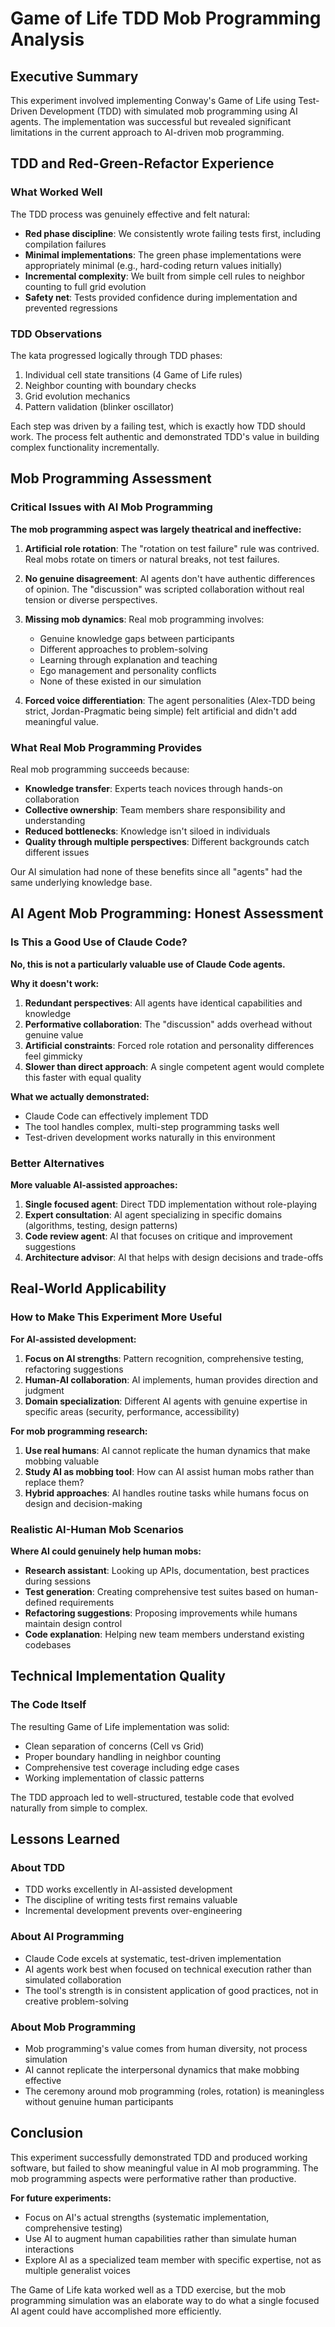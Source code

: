 # Game of Life TDD Mob Programming Analysis

## Executive Summary

This experiment involved implementing Conway's Game of Life using Test-Driven Development (TDD) with simulated mob programming using AI agents. The implementation was successful but revealed significant limitations in the current approach to AI-driven mob programming.

## TDD and Red-Green-Refactor Experience

### What Worked Well

The TDD process was genuinely effective and felt natural:

- **Red phase discipline**: We consistently wrote failing tests first, including compilation failures
- **Minimal implementations**: The green phase implementations were appropriately minimal (e.g., hard-coding return values initially)
- **Incremental complexity**: We built from simple cell rules to neighbor counting to full grid evolution
- **Safety net**: Tests provided confidence during implementation and prevented regressions

### TDD Observations

The kata progressed logically through TDD phases:
1. Individual cell state transitions (4 Game of Life rules)
2. Neighbor counting with boundary checks
3. Grid evolution mechanics
4. Pattern validation (blinker oscillator)

Each step was driven by a failing test, which is exactly how TDD should work. The process felt authentic and demonstrated TDD's value in building complex functionality incrementally.

## Mob Programming Assessment

### Critical Issues with AI Mob Programming

**The mob programming aspect was largely theatrical and ineffective:**

1. **Artificial role rotation**: The "rotation on test failure" rule was contrived. Real mobs rotate on timers or natural breaks, not test failures.

2. **No genuine disagreement**: AI agents don't have authentic differences of opinion. The "discussion" was scripted collaboration without real tension or diverse perspectives.

3. **Missing mob dynamics**: Real mob programming involves:
   - Genuine knowledge gaps between participants
   - Different approaches to problem-solving
   - Learning through explanation and teaching
   - Ego management and personality conflicts
   - None of these existed in our simulation

4. **Forced voice differentiation**: The agent personalities (Alex-TDD being strict, Jordan-Pragmatic being simple) felt artificial and didn't add meaningful value.

### What Real Mob Programming Provides

Real mob programming succeeds because:
- **Knowledge transfer**: Experts teach novices through hands-on collaboration
- **Collective ownership**: Team members share responsibility and understanding
- **Reduced bottlenecks**: Knowledge isn't siloed in individuals
- **Quality through multiple perspectives**: Different backgrounds catch different issues

Our AI simulation had none of these benefits since all "agents" had the same underlying knowledge base.

## AI Agent Mob Programming: Honest Assessment

### Is This a Good Use of Claude Code?

**No, this is not a particularly valuable use of Claude Code agents.**

**Why it doesn't work:**
1. **Redundant perspectives**: All agents have identical capabilities and knowledge
2. **Performative collaboration**: The "discussion" adds overhead without genuine value
3. **Artificial constraints**: Forced role rotation and personality differences feel gimmicky
4. **Slower than direct approach**: A single competent agent would complete this faster with equal quality

**What we actually demonstrated:**
- Claude Code can effectively implement TDD
- The tool handles complex, multi-step programming tasks well
- Test-driven development works naturally in this environment

### Better Alternatives

**More valuable AI-assisted approaches:**
1. **Single focused agent**: Direct TDD implementation without role-playing
2. **Expert consultation**: AI agent specializing in specific domains (algorithms, testing, design patterns)
3. **Code review agent**: AI that focuses on critique and improvement suggestions
4. **Architecture advisor**: AI that helps with design decisions and trade-offs

## Real-World Applicability

### How to Make This Experiment More Useful

**For AI-assisted development:**
1. **Focus on AI strengths**: Pattern recognition, comprehensive testing, refactoring suggestions
2. **Human-AI collaboration**: AI implements, human provides direction and judgment
3. **Domain specialization**: Different AI agents with genuine expertise in specific areas (security, performance, accessibility)

**For mob programming research:**
1. **Use real humans**: AI cannot replicate the human dynamics that make mobbing valuable
2. **Study AI as mobbing tool**: How can AI assist human mobs rather than replace them?
3. **Hybrid approaches**: AI handles routine tasks while humans focus on design and decision-making

### Realistic AI-Human Mob Scenarios

**Where AI could genuinely help human mobs:**
- **Research assistant**: Looking up APIs, documentation, best practices during sessions
- **Test generation**: Creating comprehensive test suites based on human-defined requirements
- **Refactoring suggestions**: Proposing improvements while humans maintain design control
- **Code explanation**: Helping new team members understand existing codebases

## Technical Implementation Quality

### The Code Itself

The resulting Game of Life implementation was solid:
- Clean separation of concerns (Cell vs Grid)
- Proper boundary handling in neighbor counting
- Comprehensive test coverage including edge cases
- Working implementation of classic patterns

The TDD approach led to well-structured, testable code that evolved naturally from simple to complex.

## Lessons Learned

### About TDD
- TDD works excellently in AI-assisted development
- The discipline of writing tests first remains valuable
- Incremental development prevents over-engineering

### About AI Programming
- Claude Code excels at systematic, test-driven implementation
- AI agents work best when focused on technical execution rather than simulated collaboration
- The tool's strength is in consistent application of good practices, not in creative problem-solving

### About Mob Programming
- Mob programming's value comes from human diversity, not process simulation
- AI cannot replicate the interpersonal dynamics that make mobbing effective
- The ceremony around mob programming (roles, rotation) is meaningless without genuine human participants

## Conclusion

This experiment successfully demonstrated TDD and produced working software, but failed to show meaningful value in AI mob programming. The mob programming aspects were performative rather than productive.

**For future experiments:**
- Focus on AI's actual strengths (systematic implementation, comprehensive testing)
- Use AI to augment human capabilities rather than simulate human interactions
- Explore AI as a specialized team member with specific expertise, not as multiple generalist voices

The Game of Life kata worked well as a TDD exercise, but the mob programming simulation was an elaborate way to do what a single focused AI agent could have accomplished more efficiently.